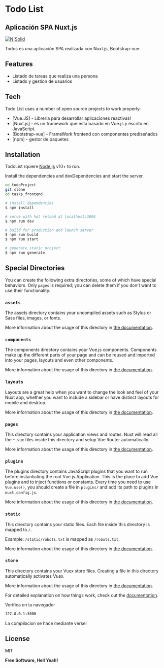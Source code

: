 # Todo List
## Aplicación SPA Nuxt.js

[![N|Solid](https://cldup.com/dTxpPi9lDf.thumb.png)](https://nodesource.com/products/nsolid)

Todos es una aplicación SPA realizada con Nuxt.js, Bootstrap-vue.

## Features

- Listado de tareas que realiza una persona
- Listado y gestion de usuarios

## Tech

Todo List uses a number of open source projects to work properly:

- [Vue.JS] - Libreria para desarrollar aplicaciones reactivas!
- [Nuxt.js] - es un framework que está basado en Vue.js y escrito en JavaScript.
- [Bootstrap-vue] - FrameWork frontend con componentes prediseñados
- [npm] - gestor de paquetes

## Installation

TodoList rquiere  [Node.js](https://nodejs.org/) v10+ to run.

Install the dependencies and devDependencies and start the server.

```sh
cd todoProject
git clone 
cd tasks_frontend
```
```bash
# install dependencies
$ npm install

# serve with hot reload at localhost:3000
$ npm run dev

# build for production and launch server
$ npm run build
$ npm run start

# generate static project
$ npm run generate
```
## Special Directories

You can create the following extra directories, some of which have special behaviors. Only `pages` is required; you can delete them if you don't want to use their functionality.

### `assets`

The assets directory contains your uncompiled assets such as Stylus or Sass files, images, or fonts.

More information about the usage of this directory in [the documentation](https://nuxtjs.org/docs/2.x/directory-structure/assets).

### `components`

The components directory contains your Vue.js components. Components make up the different parts of your page and can be reused and imported into your pages, layouts and even other components.

More information about the usage of this directory in [the documentation](https://nuxtjs.org/docs/2.x/directory-structure/components).

### `layouts`

Layouts are a great help when you want to change the look and feel of your Nuxt app, whether you want to include a sidebar or have distinct layouts for mobile and desktop.

More information about the usage of this directory in [the documentation](https://nuxtjs.org/docs/2.x/directory-structure/layouts).


### `pages`

This directory contains your application views and routes. Nuxt will read all the `*.vue` files inside this directory and setup Vue Router automatically.

More information about the usage of this directory in [the documentation](https://nuxtjs.org/docs/2.x/get-started/routing).

### `plugins`

The plugins directory contains JavaScript plugins that you want to run before instantiating the root Vue.js Application. This is the place to add Vue plugins and to inject functions or constants. Every time you need to use `Vue.use()`, you should create a file in `plugins/` and add its path to plugins in `nuxt.config.js`.

More information about the usage of this directory in [the documentation](https://nuxtjs.org/docs/2.x/directory-structure/plugins).

### `static`

This directory contains your static files. Each file inside this directory is mapped to `/`.

Example: `/static/robots.txt` is mapped as `/robots.txt`.

More information about the usage of this directory in [the documentation](https://nuxtjs.org/docs/2.x/directory-structure/static).

### `store`

This directory contains your Vuex store files. Creating a file in this directory automatically activates Vuex.

More information about the usage of this directory in [the documentation](https://nuxtjs.org/docs/2.x/directory-structure/store).

For detailed explanation on how things work, check out the [documentation](https://nuxtjs.org).

Verifica en tu navegador

```sh
127.0.0.1:3000
```

La compilacion se hace mediante versel

## License

MIT

**Free Software, Hell Yeah!**
